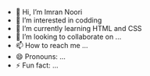 - 👋 Hi, I’m Imran Noori
- 👀 I’m interested in codding
- 🌱 I’m currently learning HTML and CSS
- 💞️ I’m looking to collaborate on ...
- 📫 How to reach me ...
- 😄 Pronouns: ...
- ⚡ Fun fact: ...

<!---
Noori-codes/Noori-codes is a ✨ special ✨ repository because its `README.md` (this file) appears on your GitHub profile.
You can click the Preview link to take a look at your changes.
--->
